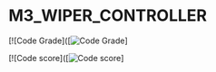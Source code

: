 # M3_WIPER_CONTROLLER

[![Code Grade]([![Code Grade](<https://api.codiga.io/project/33107/status/svg>)]

[![Code score]([![Code score](<https://api.codiga.io/project/33109/score/svg>)]
